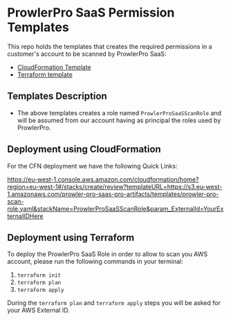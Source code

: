 # ProwlerPro SaaS Permission Templates
This repo holds the templates that creates the required permissions in a customer's account to be scanned by ProwlerPro SaaS:

- [CloudFormation Template](./cloudformation/prowler-pro-scan-role.yaml)
- [Terraform template](./terraform/main.tf)

## Templates Description

- The above templates creates a role named `ProwlerProSaaSScanRole` and will be assumed from our account having as principal the roles used by ProwlerPro.

## Deployment using CloudFormation

For the CFN deployment we have the following Quick Links:

https://eu-west-1.console.aws.amazon.com/cloudformation/home?region=eu-west-1#/stacks/create/review?templateURL=https://s3.eu-west-1.amazonaws.com/prowler-pro-saas-pro-artifacts/templates/prowler-pro-scan-role.yaml&stackName=ProwlerProSaaSScanRole&param_ExternalId=YourExternalIDHere

## Deployment using Terraform

To deploy the ProwlerPro SaaS Role in order to allow to scan you AWS account, please run the following commands in your terminal:
1. `terraform init`
2. `terraform plan`
3. `terraform apply`

During the `terraform plan` and `terraform apply` steps you will be asked for your AWS External ID.
